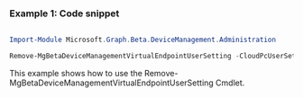 ### Example 1: Code snippet

```powershell

Import-Module Microsoft.Graph.Beta.DeviceManagement.Administration

Remove-MgBetaDeviceManagementVirtualEndpointUserSetting -CloudPcUserSettingId $cloudPcUserSettingId

```
This example shows how to use the Remove-MgBetaDeviceManagementVirtualEndpointUserSetting Cmdlet.

